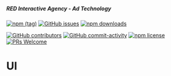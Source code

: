 ##### RED Interactive Agency - Ad Technology

[![npm (tag)](https://img.shields.io/npm/v/@ff0000-ad-tech%2Fad-ui.svg?style=flat-square)](https://www.npmjs.com/package/@ff0000-ad-tech%2Fad-ui)
[![GitHub issues](https://img.shields.io/github/issues/ff0000-ad-tech/ad-ui.svg?style=flat-square)](https://github.com/ff0000-ad-tech/ad-ui)
[![npm downloads](https://img.shields.io/npm/dm/@ff0000-ad-tech%2Fad-ui.svg?style=flat-square)](https://www.npmjs.com/package/@ff0000-ad-tech%2Fad-ui)

[![GitHub contributors](https://img.shields.io/github/contributors/ff0000-ad-tech/ad-ui.svg?style=flat-square)](https://github.com/ff0000-ad-tech/ad-ui/graphs/contributors/)
[![GitHub commit-activity](https://img.shields.io/github/commit-activity/y/ff0000-ad-tech/ad-ui.svg?style=flat-square)](https://github.com/ff0000-ad-tech/ad-ui/commits/master)
[![npm license](https://img.shields.io/npm/l/@ff0000-ad-tech%2Fad-ui.svg?style=flat-square)](https://github.com/ff0000-ad-tech/wp-creative-server/blob/master/LICENSE)
[![PRs Welcome](https://img.shields.io/badge/PRs-welcome-brightgreen.svg?style=flat-square)](http://makeapullrequest.com)

# UI


